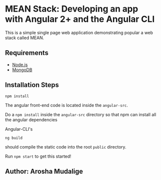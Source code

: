 # MEAN Stack: Developing an app with Angular 2+ and the Angular CLI

This is a simple single page web application demonstrating popular a web stack called MEAN.

## Requirements

* [Node.js](http://nodejs.org/)
* [MongoDB](https://www.mongodb.org/)

## Installation Steps

```
npm install
```

The angular front-end code is located inside the `angular-src`. 

Do a `npm install` inside the `angular-src` directory so that npm can install all the angular dependencies

Angular-CLI's

```
ng build
```

should compile the static code into the root `public` directory.

Run `npm start` to get this started!

## Author: Arosha Mudalige
